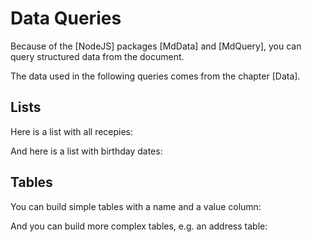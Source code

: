 # Data Queries

Because of the [NodeJS] packages [MdData] and [MdQuery], you can query structured data from the document.

The data used in the following queries comes from the chapter [Data].

## Lists

Here is a list with all recepies:

<!-- #data-list /Data/Recepies/* -->

And here is a list with birthday dates:

<!--
#data-list /Data/Contacts/*
#column Name: name(.)
#column Birthday: value(Birthday)
-->

## Tables

You can build simple tables with a name and a value column:

<!-- #data-table /Data/Recepies/*/* -->

And you can build more complex tables, e.g. an address table:

<!--
#data-table /Data/Contacts/*
#column Name: name(.)
#column Email: value(Email)
#column City: value(Address/City)
#column Street: value(Address/Street) 
-->

<!-- #include data.md -->